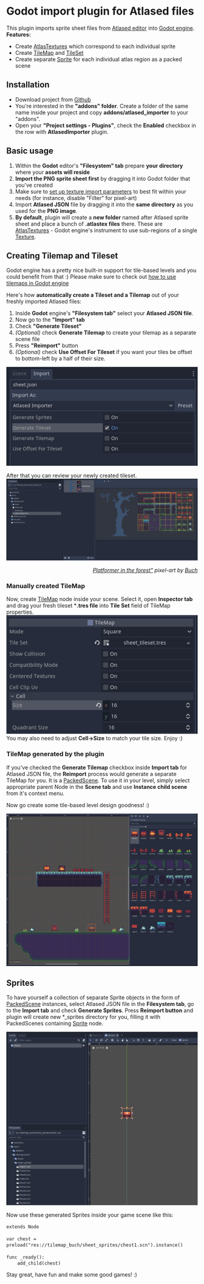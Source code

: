 # Godot import plugin for Atlased files

This plugin imports sprite sheet files from <a href="https://witnessmonolith.itch.io/atlased" target="_blank" rel="noopener">Atlased editor</a> into <a href="https://godotengine.org" target="_blank">Godot engine</a>.
**Features:**
* Create <a href="https://docs.godotengine.org/en/stable/classes/class_atlastexture.html" target="_blank" rel="noopener noreferrer">AtlasTextures</a> which correspond to each individual sprite
* Create <a href="https://docs.godotengine.org/en/3.3/classes/class_tilemap.html" target="_blank" rel="noopener noreferrer">TileMap</a> and <a href="https://docs.godotengine.org/en/3.3/classes/class_tileset.html#class-tileset" target="_blank" rel="noopener noreferrer">TileSet</a>
* Create separate <a href="https://docs.godotengine.org/en/stable/classes/class_sprite.html" target="_blank" rel="noopener noreferrer">Sprite</a> for each individual atlas region as a packed scene

## Installation
* Download project from <a href="https://github.com/kzerot/GodotAtlasedImporter" target="_blank" rel="noopener">Github</a>
* You're interested in the **"addons" folder**. Create a folder of the same name inside your project and copy **addons/atlased_importer** to your "addons".
* Open your **"Project settings - Plugins"**, check the **Enabled** checkbox in the row with **AtlasedImporter** plugin.

## Basic usage

1. Within the **Godot** editor's **"Filesystem" tab** prepare **your directory** where your **assets will reside**
2. **Import the PNG sprite sheet first** by dragging it into Godot folder that you've created
3. Make sure to <a href="https://docs.godotengine.org/en/stable/getting_started/workflow/assets/import_process.html" target="_blank" rel="noopener noreferrer">set up texture import parameters</a> to best fit within your needs (for instance, disable "Filter" for pixel-art)
4. Import **Atlased JSON** file by dragging it into the **same directory** as you used for the **PNG image**.
5. **By default**, plugin will create a **new folder** named after Atlased sprite sheet and place a bunch of **.atlastex files** there. These are <a href="https://docs.godotengine.org/en/stable/classes/class_atlastexture.html" target="blank" rel="noopener noreferrer">AtlasTextures</a> - Godot engine's instrument to use sub-regions of a single <a href="https://docs.godotengine.org/en/stable/classes/class_texture.html#class-texture" target="_blank" rel="noopener noreferrer">Texture</a>.

## Creating Tilemap and Tileset

Godot engine has a pretty nice built-in support for tile-based levels and you could benefit from that :)
Please make sure to check out <a href="https://docs.godotengine.org/en/stable/tutorials/2d/using_tilemaps.html" target="_blank" rel="noopener noreferrer">how to use tilemaps in Godot engine</a>

Here's how **automatically create a Tileset and a Tilemap** out of your freshly imported Atlased files:

1. Inside **Godot** engine's **"Filesystem tab"** select your **Atlased JSON file**.
2. Now go to the **"Import" tab**
3. Check **"Generate Tileset"**
4. *(Optional)* check **Generate Tilemap** to create your tilemap as a separate scene file
5. Press **"Reimport"** button
6. *(Optional)* check **Use Offset For Tileset** if you want your tiles be offset to bottom-left by a half of their size. 

![Reimport with TileMap and TileSet generation](https://raw.githubusercontent.com/kzerot/GodotAtlasedImporter/main/readme_img/generate_tileset.png#image_extra_small)

After that you can review your newly created tileset.
![Atlased-based tileset inside Godot engine](https://raw.githubusercontent.com/kzerot/GodotAtlasedImporter/main/readme_img/tileset.png#image_small)
*<div style="text-align:right"><a href="https://opengameart.org/content/a-platformer-in-the-forest" target="_blank" rel="noopener">Platformer in the forest"</a> pixel-art by  <a href="https://opengameart.org/users/buch" target="_blank" rel="noopener">Buch</a></div>*

### Manually created TileMap
Now, create <a href="https://docs.godotengine.org/en/3.3/classes/class_tilemap.html" target="_blank" rel="noopener noreferrer">TileMap</a> node inside your scene.
Select it, open **Inspector tab** and drag your fresh tileset ***.tres file** into **Tile Set** field of TileMap properties.
![Godot TileMap settings](https://raw.githubusercontent.com/kzerot/GodotAtlasedImporter/main/readme_img/tilemap_settings.png#image_extra_small)
You may also need to adjust **Cell->Size** to match your tile size.
Enjoy :)

### TileMap generated by the plugin
If you've checked the **Generate Tilemap** checkbox inside **Import tab** for Atlased JSON file, the **Reimport** process would generate a separate TileMap for you.
It is a <a href="https://docs.godotengine.org/en/stable/classes/class_packedscene.html" target="_blank" rel="noopener noreferrer">PackedScene</a>.
To use it in your level, simply select appropriate parent Node in the **Scene tab** and use **Instance child scene** from it's context menu.

Now go create some tile-based level design goodness! :)

![Godot tilemap example using Atlased sprite sheet](https://raw.githubusercontent.com/kzerot/GodotAtlasedImporter/main/readme_img/example_map.png#image_small)

## Sprites

To have yourself a collection of separate Sprite objects in the form of <a href="https://docs.godotengine.org/en/stable/classes/class_packedscene.html" target="_blank" rel="noopener noreferrer">PackedScene</a> instances, select Atlased JSON file in the **Filesystem tab**, go to the **Import tab** and check **Generate Sprites**.
Press **Reimport button** and plugin will create new *_sprites directory for you, filling it with PackedScenes containing <a href="https://docs.godotengine.org/en/stable/classes/class_sprite.html" target="_blank" rel="noopener noreferrer">Sprite</a> node.

![Sprites generated from Atlased inside Godot](https://raw.githubusercontent.com/kzerot/GodotAtlasedImporter/main/readme_img/sprites.png#image_small)

Now use these generated Sprites inside your game scene like this:
```gdscript
extends Node

var chest = preload("res://tilemap_buch/sheet_sprites/chest1.scn").instance()

func _ready():
	add_child(chest)
```

Stay great, have fun and make some good games! :)